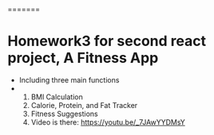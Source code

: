 =======
# Homework3 for second react project, A Fitness App
- Including three main functions
- 1. BMI Calculation
  2. Calorie, Protein, and Fat Tracker
  3. Fitness Suggestions
  4. Video is there: https://youtu.be/_7JAwYYDMsY
